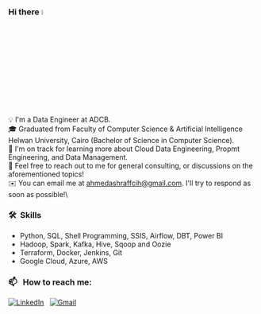 ### Hi there <a href="https://www.gautamkrishnar.com/"><img src="https://media.giphy.com/media/hvRJCLFzcasrR4ia7z/giphy.gif" width="5%"></a>

💡&nbsp;I'm a Data Engineer at ADCB. \
🎓&nbsp;Graduated from Faculty of Computer Science & Artificial Intelligence Helwan University, Cairo (Bachelor of Science in Computer Science).\
🌱&nbsp;I'm on track for learning more about Cloud Data Engineering, Propmt Engineering, and Data Management.\
💬&nbsp;Feel free to reach out to me for general consulting, or discussions on the aforementioned topics!\
✉️&nbsp;You can email me at ahmedashraffcih@gmail.com. I'll try to respond as soon as possible!\

### 🛠 &nbsp;Skills

- Python, SQL, Shell Programming, SSIS, Airflow, DBT, Power BI
- Hadoop, Spark, Kafka, Hive, Sqoop and Oozie
- Terraform, Docker, Jenkins, Git
- Google Cloud, Azure, AWS

### 📫 &nbsp; How to reach me:


<a href="https://www.linkedin.com/in/ahmedashraffcih/"><img alt="LinkedIn" src="https://img.shields.io/badge/linkedin%20-%230077B5.svg?&style=flat&logo=linkedin&logoColor=white"/></a> &nbsp;
<a href="mailto:ahmedashraffcih@gmail.com"><img alt="Gmail" src="https://img.shields.io/badge/Gmail-D14836?style=flat&logo=gmail&logoColor=white" /></a> &nbsp;
